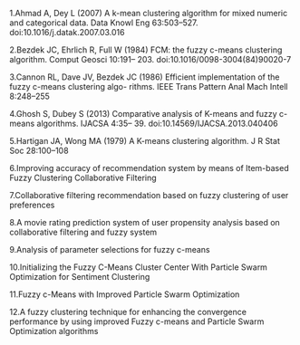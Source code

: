 1.Ahmad A, Dey L (2007) A k-mean clustering algorithm for mixed numeric and categorical data. Data Knowl
Eng 63:503–527. doi:10.1016/j.datak.2007.03.016

2.Bezdek JC, Ehrlich R, Full W (1984) FCM: the fuzzy c-means clustering algorithm. Comput Geosci 10:191–
203. doi:10.1016/0098-3004(84)90020-7

3.Cannon RL, Dave JV, Bezdek JC (1986) Efficient implementation of the fuzzy c-means clustering algo-
rithms. IEEE Trans Pattern Anal Mach Intell 8:248–255

4.Ghosh S, Dubey S (2013) Comparative analysis of K-means and fuzzy c-means algorithms. IJACSA 4:35–
39. doi:10.14569/IJACSA.2013.040406

5.Hartigan JA, Wong MA (1979) A K-means clustering algorithm. J R Stat Soc 28:100–108

6.Improving accuracy of recommendation system by means of
Item-based Fuzzy Clustering Collaborative Filtering

7.Collaborative filtering recommendation based on fuzzy clustering of user preferences

8.A movie rating prediction system of user propensity analysis based on collaborative filtering and fuzzy system

9.Analysis of parameter selections for fuzzy c-means

10.Initializing the Fuzzy C-Means Cluster Center With
Particle Swarm Optimization for Sentiment
Clustering

11.Fuzzy c-Means with Improved Particle Swarm Optimization

12.A fuzzy clustering technique for enhancing the convergence performance by using improved Fuzzy c-means and Particle Swarm Optimization algorithms